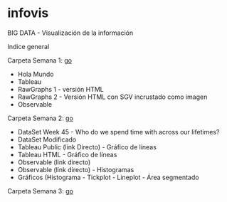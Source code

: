 # infovis
BIG DATA - Visualización de la información

Indice general 

Carpeta Semana 1: [go](https://github.com/laurita911/infovis/tree/main/s1)

* Hola Mundo
* Tableau
* RawGraphs 1 - versión HTML
* RawGraphs 2 - Versión HTML con SGV incrustado como imagen
* Observable

Carpeta Semana 2: [go](https://github.com/laurita911/infovis/tree/main/S2)

* DataSet Week 45 - Who do we spend time with across our lifetimes?
* DataSet Modificado
* Tableau Public (link Directo) - Gráfico de líneas
* Tableau HTML - Gráfico de líneas
* Observable (link directo)
* Observable (link directo) - Histogramas
* Gráficos (Histograma - Tickplot - Lineplot - Área segmentado

Carpeta Semana 3: [go](https://github.com/laurita911/infovis/tree/main/s3)


